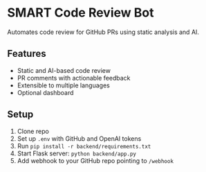 # SMART Code Review Bot

Automates code review for GitHub PRs using static analysis and AI.

## Features

- Static and AI-based code review
- PR comments with actionable feedback
- Extensible to multiple languages
- Optional dashboard

## Setup

1. Clone repo
2. Set up `.env` with GitHub and OpenAI tokens
3. Run `pip install -r backend/requirements.txt`
4. Start Flask server: `python backend/app.py`
5. Add webhook to your GitHub repo pointing to `/webhook`
